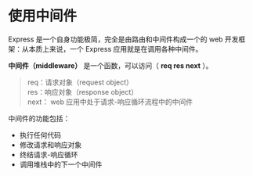 # 使用中间件
Express 是一个自身功能极简，完全是由路由和中间件构成一个的 web 开发框架：从本质上来说，一个 Express 应用就是在调用各种中间件。

**中间件（middleware）** 是一个函数，可以访问（ **req res next** ）。
> req：请求对象（request object）  
  res：响应对象（response object）  
  next： web 应用中处于请求-响应循环流程中的中间件

中间件的功能包括：
- 执行任何代码
- 修改请求和响应对象
- 终结请求-响应循环
- 调用堆栈中的下一个中间件